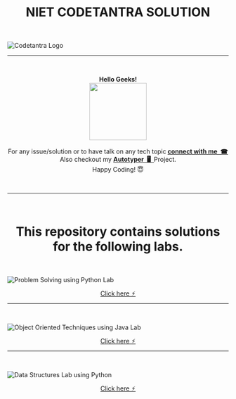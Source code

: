 <H1 align="center"> NIET CODETANTRA SOLUTION </H1>

<br>

![Codetantra Logo](https://user-images.githubusercontent.com/110342305/201940666-1012a318-063a-4173-a868-fd47eefdec06.png)
 
---

<br>

<p align="center"> <b>Hello Geeks!</b> <br> <img src="http://maothao.github.io/mao-historicizing/imgs/welcome.gif" height="130"> <br> <br> For any issue/solution or to have talk on any tech topic<b> <a href="https://linktr.ee/krsatyam7">connect with me  &nbsp;☎︎</b></a> <br> Also checkout my <b> <a href="https://linktr.ee/krsatyam7">Autotyper &nbsp;🖥️&nbsp;</b> </a> Project. <br> Happy Coding! 😇  </b></p>

<br>

---
<br>

<H1 align="center"> This repository contains solutions for the following labs.</H1>
<br> 

![Problem Solving using Python Lab](https://user-images.githubusercontent.com/110342305/201940561-2f1205d5-968e-4419-889f-55e437f0dc0f.png)

<p align="center"> <a href="https://github.com/krsatyam7/niet_codetantra/tree/main/Problem%20Solving%20using%20Python%20Lab%20-%20I%20Year%20II%20Sem">Click here ⚡︎</a></p>

---

<br>

![Object Oriented Techniques using Java Lab](https://user-images.githubusercontent.com/110342305/201944058-483d3466-a0df-4522-aaf8-feceb4570a86.png)

<p align="center"> <a href="https://github.com/krsatyam7/niet_codetantra/tree/main/Object%20Oriented%20Techniques%20using%20Java%20Lab">Click here ⚡︎</a></p>

***

<br>

![Data Structures Lab using Python](https://user-images.githubusercontent.com/110342305/201945609-faf5ad8a-5791-49a7-8183-dbcf18ff19b8.png)

<p align="center"> <a href="https://github.com/krsatyam7/niet_codetantra/tree/main/Data%20Structures%20Lab%20using%20Python">Click here ⚡︎</a></p>









